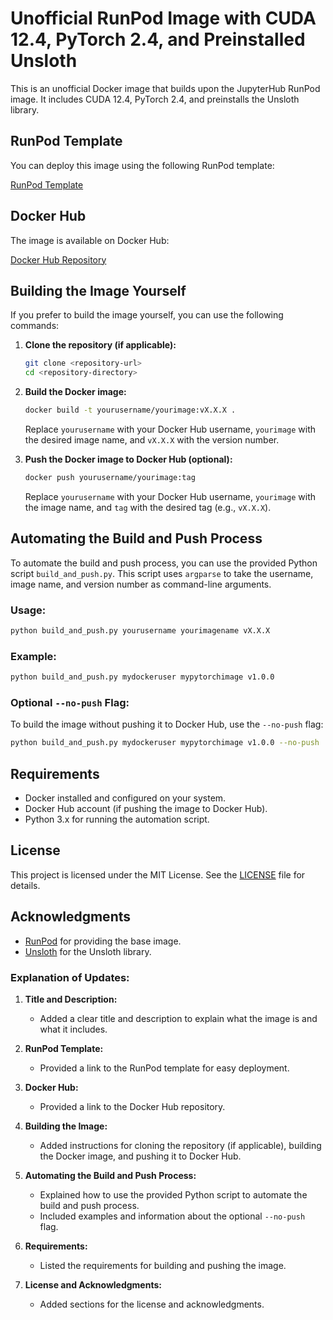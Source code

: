 # Unofficial RunPod Image with CUDA 12.4, PyTorch 2.4, and Preinstalled Unsloth

This is an unofficial Docker image that builds upon the JupyterHub RunPod image. It includes CUDA 12.4, PyTorch 2.4, and preinstalls the Unsloth library.

## RunPod Template

You can deploy this image using the following RunPod template:

[RunPod Template](https://runpod.io/console/deploy?template=za4ivljvyt&ref=2rmge3zj)

## Docker Hub

The image is available on Docker Hub:

[Docker Hub Repository](https://hub.docker.com/repository/docker/district987/runpodxunsloth)

## Building the Image Yourself

If you prefer to build the image yourself, you can use the following commands:

1. **Clone the repository (if applicable):**

   ```sh
   git clone <repository-url>
   cd <repository-directory>
   ```

2. **Build the Docker image:**

   ```sh
   docker build -t yourusername/yourimage:vX.X.X .
   ```

   Replace `yourusername` with your Docker Hub username, `yourimage` with the desired image name, and `vX.X.X` with the version number.

3. **Push the Docker image to Docker Hub (optional):**

   ```sh
   docker push yourusername/yourimage:tag
   ```

   Replace `yourusername` with your Docker Hub username, `yourimage` with the image name, and `tag` with the desired tag (e.g., `vX.X.X`).

## Automating the Build and Push Process

To automate the build and push process, you can use the provided Python script `build_and_push.py`. This script uses `argparse` to take the username, image name, and version number as command-line arguments.

### Usage:

```sh
python build_and_push.py yourusername yourimagename vX.X.X
```

### Example:

```sh
python build_and_push.py mydockeruser mypytorchimage v1.0.0
```

### Optional `--no-push` Flag:

To build the image without pushing it to Docker Hub, use the `--no-push` flag:

```sh
python build_and_push.py mydockeruser mypytorchimage v1.0.0 --no-push
```

## Requirements

- Docker installed and configured on your system.
- Docker Hub account (if pushing the image to Docker Hub).
- Python 3.x for running the automation script.

## License

This project is licensed under the MIT License. See the [LICENSE](LICENSE) file for details.

## Acknowledgments

- [RunPod](https://runpod.io/) for providing the base image.
- [Unsloth](https://github.com/unslothai/unsloth) for the Unsloth library.

### Explanation of Updates:

1. **Title and Description:**
   - Added a clear title and description to explain what the image is and what it includes.

2. **RunPod Template:**
   - Provided a link to the RunPod template for easy deployment.

3. **Docker Hub:**
   - Provided a link to the Docker Hub repository.

4. **Building the Image:**
   - Added instructions for cloning the repository (if applicable), building the Docker image, and pushing it to Docker Hub.

5. **Automating the Build and Push Process:**
   - Explained how to use the provided Python script to automate the build and push process.
   - Included examples and information about the optional `--no-push` flag.

6. **Requirements:**
   - Listed the requirements for building and pushing the image.

7. **License and Acknowledgments:**
   - Added sections for the license and acknowledgments.
